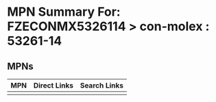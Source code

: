 



# MPN Summary For: FZECONMX5326114 > con-molex : 53261-14

## MPNs
  

|MPN|Direct Links|Search Links|
| :--- | :--- | :--- |
||||

